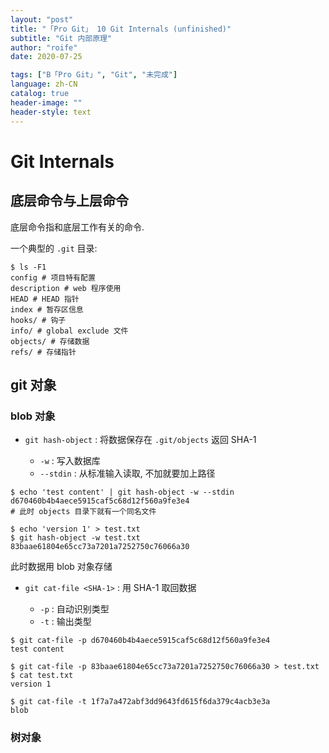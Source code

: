 ```yaml
---
layout: "post"
title: "「Pro Git」 10 Git Internals (unfinished)"
subtitle: "Git 内部原理"
author: "roife"
date: 2020-07-25

tags: ["B「Pro Git」", "Git", "未完成"]
language: zh-CN
catalog: true
header-image: ""
header-style: text
---
```


# Git Internals

## 底层命令与上层命令

底层命令指和底层工作有关的命令.

一个典型的 `.git` 目录:

``` shell
$ ls -F1
config # 项目特有配置
description # web 程序使用
HEAD # HEAD 指针
index # 暂存区信息
hooks/ # 钩子
info/ # global exclude 文件
objects/ # 存储数据
refs/ # 存储指针
```

## git 对象

### blob 对象

- `git hash-object`
  : 将数据保存在 `.git/objects` 返回 SHA-1

  - `-w`
    : 写入数据库
  - `--stdin`
    : 从标准输入读取, 不加就要加上路径

<!-- end list -->

``` shell
$ echo 'test content' | git hash-object -w --stdin
d670460b4b4aece5915caf5c68d12f560a9fe3e4
# 此时 objects 目录下就有一个同名文件

$ echo 'version 1' > test.txt
$ git hash-object -w test.txt
83baae61804e65cc73a7201a7252750c76066a30
```

此时数据用 blob 对象存储

- `git cat-file <SHA-1>`
  : 用 SHA-1 取回数据

  - `-p`
    : 自动识别类型
  - `-t`
    : 输出类型

<!-- end list -->

``` shell
$ git cat-file -p d670460b4b4aece5915caf5c68d12f560a9fe3e4
test content

$ git cat-file -p 83baae61804e65cc73a7201a7252750c76066a30 > test.txt
$ cat test.txt
version 1

$ git cat-file -t 1f7a7a472abf3dd9643fd615f6da379c4acb3e3a
blob
```

### 树对象
